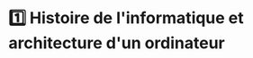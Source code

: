 # 1️⃣ Histoire de l'informatique et architecture d'un ordinateur


<!--


## 1.1 - Histoire de l'info 

- -500 bouliers
- -300 Algorithme d'Euclide
-  780 Al-Khwârizmî
-  1645 Pascaline
- 1801 Metier Jacquard cartes perforées 
- 1834-1836 La machine analytique charles babbage ada lovelace
- 1936 Machine Turing
- 1941 Hedy Lamarr Brevet sur telecoms
- 1945 ENIAC / Univac 1 architecture de Von Neuman 
- 1954 Langage FORTRAN 1er langage
- 1956 RAMAC premier disque dur
- 1965 Langage PASCAL
- 1969 ARPANET l'ancètre d'internet
- 1972 Langage C
- 1975 MICROSOFT : bill Gates et Paul allen
- 1977 APPLE Steve Jobs et tsev vozniak Apple II
- 1981 IBM PC
- 1984 Macintosh souris et interface graphique icones fenetres 
- 1982 Minitel 
- 1985 Windows 1
- 1989 Guido van Rossum invente le langage Python
- 1990 Tim Berners-Lee invente 
- 1991 Apple PowerBook 1er ordinateur portable
- 1991 Linus Torvalds Linux
- 1992 : Tim Berners-Lee invente World Wide Web et HTML
- 1998 : Google
- Jusqu'à 2010 Loi de Moore : Vitesse x2 tous les 2 ans
- Depuis le début de l'année 2013, on assiste à un recul des ventes d'ordinateurs personnels au bénéfice des tablettes tactiles et des smartphones.
- 2015 : Démocratisation de l'IA avec OpenAI
- 2030 : Les ordinateurs quantique devraient dépasser les capacités de calcul des supercalculateurs actuels.

## 1.2 - Qu'est-ce qu'un ordinateur
- Processeur (fréquence, coeurs MHz)
- RAM plus rapide se vide
- Mémoire de masse (HDD, SSD, M2. mécanique, flash : capacité octets Mo Go)
- GPU pour vidéo
- Carte mère
- Périphériques ports (USB, affichage, RJ45, sans fil)


>  https://www.youtube.com/watch?v=q-BoKqm_ZKU  
>  https://www.youtube.com/watch?v=NNxAKALRePo&ab_channel=TechnologieColl%C3%A8geFontcarrade  (6mn07 : comparaisons puissances de calcul)  
>  Synthese Philippe Boddaert


-->
